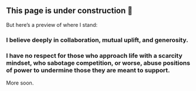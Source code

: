 ## **This page is under construction** 🚧

But here’s a preview of where I stand:


### I believe deeply in collaboration, mutual uplift, and generosity.

### I have  **no respect**  for those who approach life with a scarcity mindset, who sabotage competition, or worse, abuse positions of power to undermine those they are meant to support.

More soon.
